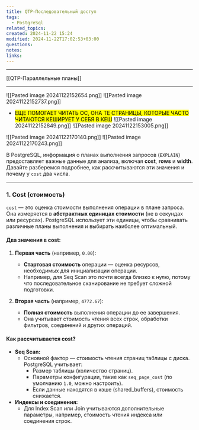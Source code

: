```yaml
---
title: QTP-Последовательный доступ
tags:
  - PostgreSql
related_topics: 
created: 2024-11-22 15:24
modified: 2024-11-22T17:02:53+03:00
questions: 
notes: 
links: 
---
```



------
[[QTP-Параллельные планы]]


-----


![[Pasted image 20241122152654.png]]
![[Pasted image 20241122152737.png]]
- <mark class="hltr-yellow">ЕЩЕ ПОМОГАЕТ ЧИТАТЬ ОС, ОНА ТЕ СТРАНИЦЫ, КОТОРЫЕ ЧАСТО ЧИТАЮТСЯ КЕШИРУЕТ У СЕБЯ В КЕШ</mark>
![[Pasted image 20241122152849.png]]
![[Pasted image 20241122153005.png]]




![[Pasted image 20241122170140.png]]
![[Pasted image 20241122170243.png]]


В PostgreSQL, информация о планах выполнения запросов (`EXPLAIN`) предоставляет важные данные для анализа, включая **cost**, **rows** и **width**. Давайте разберемся подробнее, как рассчитываются эти значения и почему у `cost` два числа.

---

### 1. **Cost (стоимость)**

`cost` — это оценка стоимости выполнения операции в плане запроса. Она измеряется в **абстрактных единицах стоимости** (не в секундах или ресурсах). PostgreSQL использует эти единицы, чтобы сравнивать различные планы выполнения и выбирать наиболее оптимальный.

#### Два значения в cost:

1. **Первая часть** (например, `0.00`):
    
    - **Стартовая стоимость** операции — оценка ресурсов, необходимых для инициализации операции.
    - Например, для Seq Scan это почти всегда близко к нулю, потому что последовательное сканирование не требует сложной подготовки.
2. **Вторая часть** (например, `4772.67`):
    
    - **Полная стоимость** выполнения операции до ее завершения.
    - Она учитывает стоимость чтения всех строк, обработки фильтров, соединений и других операций.

#### Как рассчитывается cost?

- **Seq Scan:**
    - Основной фактор — стоимость чтения страниц таблицы с диска. PostgreSQL учитывает:
        - Размер таблицы (количество страниц).
        - Параметры конфигурации, такие как `seq_page_cost` (по умолчанию `1.0`, можно настроить).
        - Если данные находятся в кэше (shared_buffers), стоимость снижается.
- **Индексы и соединения:**
    - Для Index Scan или Join учитываются дополнительные параметры, например, стоимость чтения индекса или соединения строк.




